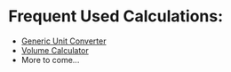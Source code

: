 # Frequent Used Calculations:

- [Generic Unit Converter](/daily-calculations/unit-converter)
- [Volume Calculator](/math/volume-calculator.html)
- More to come...
